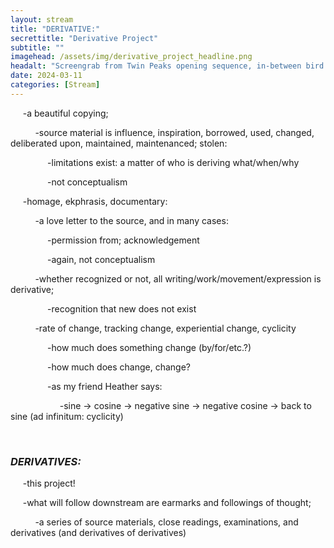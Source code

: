 ```yaml
---
layout: stream
title: "DERIVATIVE:"
secrettitle: "Derivative Project"
subtitle: ""
imagehead: /assets/img/derivative_project_headline.png
headalt: "Screengrab from Twin Peaks opening sequence, in-between bird scene and shot of the Packard Mill."
date: 2024-03-11
categories: [Stream]
---
```

<div>
    <p>&nbsp;&nbsp;&nbsp;&nbsp;&nbsp;-a beautiful copying;</p>
    <p>&nbsp;&nbsp;&nbsp;&nbsp;&nbsp;&nbsp;&nbsp;&nbsp;&nbsp;&nbsp;-source material is influence, inspiration, borrowed, used, changed, deliberated upon, maintained, maintenanced; stolen:</p>
    <p>&nbsp;&nbsp;&nbsp;&nbsp;&nbsp;&nbsp;&nbsp;&nbsp;&nbsp;&nbsp;&nbsp;&nbsp;&nbsp;&nbsp;&nbsp;-limitations exist: a matter of who is deriving what/when/why</p>
    <p>&nbsp;&nbsp;&nbsp;&nbsp;&nbsp;&nbsp;&nbsp;&nbsp;&nbsp;&nbsp;&nbsp;&nbsp;&nbsp;&nbsp;&nbsp;-not conceptualism</p>
    <p>&nbsp;&nbsp;&nbsp;&nbsp;&nbsp;-homage, ekphrasis, documentary:</p>
    <p>&nbsp;&nbsp;&nbsp;&nbsp;&nbsp;&nbsp;&nbsp;&nbsp;&nbsp;&nbsp;-a love letter to the source, and in many cases:</p>
    <p>&nbsp;&nbsp;&nbsp;&nbsp;&nbsp;&nbsp;&nbsp;&nbsp;&nbsp;&nbsp;&nbsp;&nbsp;&nbsp;&nbsp;&nbsp;-permission from; acknowledgement</p>
    <p>&nbsp;&nbsp;&nbsp;&nbsp;&nbsp;&nbsp;&nbsp;&nbsp;&nbsp;&nbsp;&nbsp;&nbsp;&nbsp;&nbsp;&nbsp;-again, not conceptualism</p>
    <p>&nbsp;&nbsp;&nbsp;&nbsp;&nbsp;&nbsp;&nbsp;&nbsp;&nbsp;&nbsp;-whether recognized or not, all writing/work/movement/expression is derivative;</p>
    <p>&nbsp;&nbsp;&nbsp;&nbsp;&nbsp;&nbsp;&nbsp;&nbsp;&nbsp;&nbsp;&nbsp;&nbsp;&nbsp;&nbsp;&nbsp;-recognition that new does not exist</p>
    <p>&nbsp;&nbsp;&nbsp;&nbsp;&nbsp;&nbsp;&nbsp;&nbsp;&nbsp;&nbsp;-rate of change, tracking change, experiential change, cyclicity</p>
    <p>&nbsp;&nbsp;&nbsp;&nbsp;&nbsp;&nbsp;&nbsp;&nbsp;&nbsp;&nbsp;&nbsp;&nbsp;&nbsp;&nbsp;&nbsp;-how much does something change (by/for/etc.?)</p>
    <p>&nbsp;&nbsp;&nbsp;&nbsp;&nbsp;&nbsp;&nbsp;&nbsp;&nbsp;&nbsp;&nbsp;&nbsp;&nbsp;&nbsp;&nbsp;-how much does change, change?</p>
    <p>&nbsp;&nbsp;&nbsp;&nbsp;&nbsp;&nbsp;&nbsp;&nbsp;&nbsp;&nbsp;&nbsp;&nbsp;&nbsp;&nbsp;&nbsp;-as my friend Heather says:</p>
    <p>&nbsp;&nbsp;&nbsp;&nbsp;&nbsp;&nbsp;&nbsp;&nbsp;&nbsp;&nbsp;&nbsp;&nbsp;&nbsp;&nbsp;&nbsp;&nbsp;&nbsp;&nbsp;&nbsp;&nbsp;-sine → cosine → negative sine → negative cosine → back to sine (ad infinitum: cyclicity)</p>
    <p>&emsp;</p>
    <h3><i>DERIVATIVES:</i></h3>
    <p>&nbsp;&nbsp;&nbsp;&nbsp;&nbsp;-this project!</p>
    <p>&nbsp;&nbsp;&nbsp;&nbsp;&nbsp;-what will follow downstream are earmarks and followings of thought;</p>
    <p>&nbsp;&nbsp;&nbsp;&nbsp;&nbsp;&nbsp;&nbsp;&nbsp;&nbsp;&nbsp;-a series of source materials, close readings, examinations, and derivatives (and derivatives of derivatives)</p>
</div>